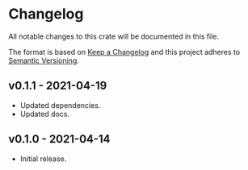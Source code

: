 # Changelog

All notable changes to this crate will be documented in this file.

The format is based on [Keep a Changelog](http://keepachangelog.com/en/1.0.0/)
and this project adheres to [Semantic Versioning](https://semver.org/spec/v2.0.0.html).

## v0.1.1 - 2021-04-19
- Updated dependencies.
- Updated docs.

## v0.1.0 - 2021-04-14

- Initial release.
